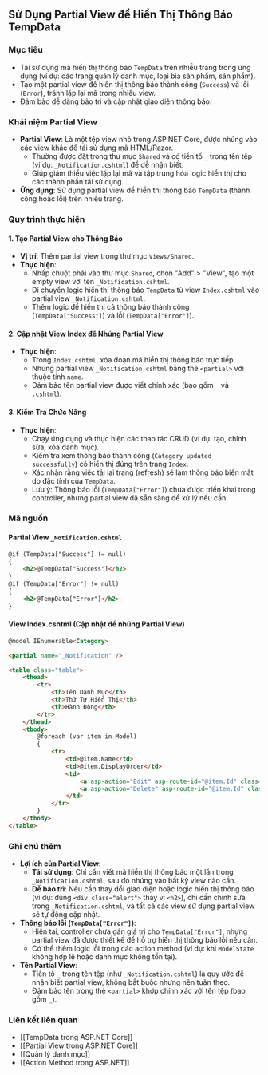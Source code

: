 ## Sử Dụng Partial View để Hiển Thị Thông Báo TempData

### Mục tiêu
- Tái sử dụng mã hiển thị thông báo `TempData` trên nhiều trang trong ứng dụng (ví dụ: các trang quản lý danh mục, loại bìa sản phẩm, sản phẩm).
- Tạo một partial view để hiển thị thông báo thành công (`Success`) và lỗi (`Error`), tránh lặp lại mã trong nhiều view.
- Đảm bảo dễ dàng bảo trì và cập nhật giao diện thông báo.

### Khái niệm Partial View
- **Partial View**: Là một tệp view nhỏ trong ASP.NET Core, được nhúng vào các view khác để tái sử dụng mã HTML/Razor.
  - Thường được đặt trong thư mục `Shared` và có tiền tố `_` trong tên tệp (ví dụ: `_Notification.cshtml`) để dễ nhận biết.
  - Giúp giảm thiểu việc lặp lại mã và tập trung hóa logic hiển thị cho các thành phần tái sử dụng.
- **Ứng dụng**: Sử dụng partial view để hiển thị thông báo `TempData` (thành công hoặc lỗi) trên nhiều trang.

### Quy trình thực hiện
#### 1. Tạo Partial View cho Thông Báo
- **Vị trí**: Thêm partial view trong thư mục `Views/Shared`.
- **Thực hiện**:
  - Nhấp chuột phải vào thư mục `Shared`, chọn "Add" > "View", tạo một empty view với tên `_Notification.cshtml`.
  - Di chuyển logic hiển thị thông báo `TempData` từ view `Index.cshtml` vào partial view `_Notification.cshtml`.
  - Thêm logic để hiển thị cả thông báo thành công (`TempData["Success"]`) và lỗi (`TempData["Error"]`).

#### 2. Cập nhật View Index để Nhúng Partial View
- **Thực hiện**:
  - Trong `Index.cshtml`, xóa đoạn mã hiển thị thông báo trực tiếp.
  - Nhúng partial view `_Notification.cshtml` bằng thẻ `<partial>` với thuộc tính `name`.
  - Đảm bảo tên partial view được viết chính xác (bao gồm `_` và `.cshtml`).

#### 3. Kiểm Tra Chức Năng
- **Thực hiện**:
  - Chạy ứng dụng và thực hiện các thao tác CRUD (ví dụ: tạo, chỉnh sửa, xóa danh mục).
  - Kiểm tra xem thông báo thành công (`Category updated successfully`) có hiển thị đúng trên trang `Index`.
  - Xác nhận rằng việc tải lại trang (refresh) sẽ làm thông báo biến mất do đặc tính của `TempData`.
  - Lưu ý: Thông báo lỗi (`TempData["Error"]`) chưa được triển khai trong controller, nhưng partial view đã sẵn sàng để xử lý nếu cần.

### Mã nguồn
#### Partial View `_Notification.cshtml`
```html
@if (TempData["Success"] != null)
{
    <h2>@TempData["Success"]</h2>
}
@if (TempData["Error"] != null)
{
    <h2>@TempData["Error"]</h2>
}
```

#### View Index.cshtml (Cập nhật để nhúng Partial View)
```html
@model IEnumerable<Category>

<partial name="_Notification" />

<table class="table">
    <thead>
        <tr>
            <th>Tên Danh Mục</th>
            <th>Thứ Tự Hiển Thị</th>
            <th>Hành Động</th>
        </tr>
    </thead>
    <tbody>
        @foreach (var item in Model)
        {
            <tr>
                <td>@item.Name</td>
                <td>@item.DisplayOrder</td>
                <td>
                    <a asp-action="Edit" asp-route-id="@item.Id" class="btn btn-primary">Sửa</a>
                    <a asp-action="Delete" asp-route-id="@item.Id" class="btn btn-danger">Xóa</a>
                </td>
            </tr>
        }
    </tbody>
</table>
```

### Ghi chú thêm
- **Lợi ích của Partial View**:
  - **Tái sử dụng**: Chỉ cần viết mã hiển thị thông báo một lần trong `_Notification.cshtml`, sau đó nhúng vào bất kỳ view nào cần.
  - **Dễ bảo trì**: Nếu cần thay đổi giao diện hoặc logic hiển thị thông báo (ví dụ: dùng `<div class="alert">` thay vì `<h2>`), chỉ cần chỉnh sửa trong `_Notification.cshtml`, và tất cả các view sử dụng partial view sẽ tự động cập nhật.
- **Thông báo lỗi (`TempData["Error"]`)**:
  - Hiện tại, controller chưa gán giá trị cho `TempData["Error"]`, nhưng partial view đã được thiết kế để hỗ trợ hiển thị thông báo lỗi nếu cần.
  - Có thể thêm logic lỗi trong các action method (ví dụ: khi `ModelState` không hợp lệ hoặc danh mục không tồn tại).
- **Tên Partial View**:
  - Tiền tố `_` trong tên tệp (như `_Notification.cshtml`) là quy ước để nhận biết partial view, không bắt buộc nhưng nên tuân theo.
  - Đảm bảo tên trong thẻ `<partial>` khớp chính xác với tên tệp (bao gồm `_`).

### Liên kết liên quan
- [[TempData trong ASP.NET Core]]
- [[Partial View trong ASP.NET Core]]
- [[Quản lý danh mục]]
- [[Action Method trong ASP.NET]]